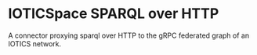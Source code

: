 # IOTICSpace SPARQL over HTTP 

A connector proxying sparql over HTTP to the gRPC federated graph of an IOTICS network.